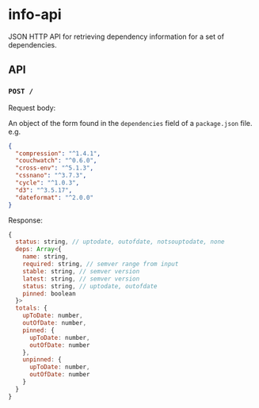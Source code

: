 # info-api

JSON HTTP API for retrieving dependency information for a set of dependencies.

## API

### `POST /`

Request body:

An object of the form found in the `dependencies` field of a `package.json` file. e.g.

```json
{
  "compression": "^1.4.1",
  "couchwatch": "^0.6.0",
  "cross-env": "^5.1.3",
  "cssnano": "^3.7.3",
  "cycle": "^1.0.3",
  "d3": "^3.5.17",
  "dateformat": "^2.0.0"
}
```

Response:

```js
{
  status: string, // uptodate, outofdate, notsouptodate, none
  deps: Array<{
    name: string,
    required: string, // semver range from input
    stable: string, // semver version
    latest: string, // semver version
    status: string, // uptodate, outofdate
    pinned: boolean
  }>
  totals: {
    upToDate: number,
    outOfDate: number,
    pinned: {
      upToDate: number,
      outOfDate: number
    },
    unpinned: {
      upToDate: number,
      outOfDate: number
    }
  }
}
```


